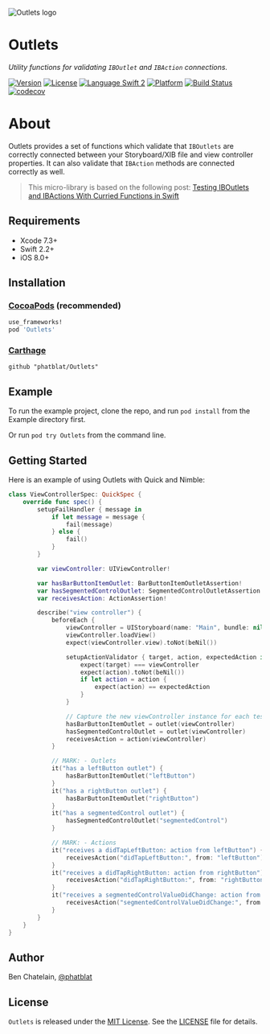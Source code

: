 ![Outlets logo](http://phatbl.at/images/outlets-logo.png "Outlets logo showing electrical sockets from various contries")

# Outlets

_Utility functions for validating `IBOutlet` and `IBAction` connections._

[![Version](https://img.shields.io/cocoapods/v/Outlets.svg?style=flat)](http://cocoapods.org/pods/Outlets)
[![License](https://img.shields.io/cocoapods/l/Outlets.svg?style=flat)](http://cocoapods.org/pods/Outlets)
[![Language Swift 2](https://img.shields.io/badge/Language-Swift%202-orange.svg)](https://developer.apple.com/swift)
[![Platform](https://img.shields.io/cocoapods/p/Outlets.svg?style=flat)](http://cocoapods.org/pods/Outlets)
[![Build Status](https://travis-ci.org/phatblat/Outlets.svg?branch=master)](https://travis-ci.org/phatblat/Outlets)
[![codecov](https://codecov.io/gh/phatblat/Outlets/branch/master/graph/badge.svg)](https://codecov.io/gh/phatblat/Outlets)

# About

Outlets provides a set of functions which validate that `IBOutlets` are
correctly connected between your Storyboard/XIB file and view controller properties. It
can also validate that `IBAction` methods are connected correctly as well.

> This micro-library is based on the following post:
> [Testing IBOutlets and IBActions With Curried Functions in Swift](http://phatbl.at/2016/04/29/testing-iboutlets-and-ibactions-with-curried-functions-in-swift.html)


## Requirements

- Xcode 7.3+
- Swift 2.2+
- iOS 8.0+

## Installation

### [CocoaPods](http://cocoapods.org) (recommended)

```ruby
use_frameworks!
pod 'Outlets'
```

### [Carthage](https://github.com/Carthage/Carthage)

```
github "phatblat/Outlets"
```

## Example

To run the example project, clone the repo, and run `pod install` from the Example directory first.

Or run `pod try Outlets` from the command line.

## Getting Started

Here is an example of using Outlets with Quick and Nimble:

```swift
class ViewControllerSpec: QuickSpec {
	override func spec() {
        setupFailHandler { message in
            if let message = message {
                fail(message)
            } else {
                fail()
            }
        }

		var viewController: UIViewController!

		var hasBarButtonItemOutlet: BarButtonItemOutletAssertion!
		var hasSegmentedControlOutlet: SegmentedControlOutletAssertion!
		var receivesAction: ActionAssertion!

		describe("view controller") {
			beforeEach {
				viewController = UIStoryboard(name: "Main", bundle: nil).instantiateViewControllerWithIdentifier("ViewController")
				viewController.loadView()
				expect(viewController.view).toNot(beNil())

                setupActionValidator { target, action, expectedAction in
                    expect(target) === viewController
                    expect(action).toNot(beNil())
                    if let action = action {
                        expect(action) == expectedAction
                    }
                }

				// Capture the new viewController instance for each test
				hasBarButtonItemOutlet = outlet(viewController)
				hasSegmentedControlOutlet = outlet(viewController)
				receivesAction = action(viewController)
			}

			// MARK: - Outlets
			it("has a leftButton outlet") {
				hasBarButtonItemOutlet("leftButton")
			}
			it("has a rightButton outlet") {
				hasBarButtonItemOutlet("rightButton")
			}
			it("has a segmentedControl outlet") {
				hasSegmentedControlOutlet("segmentedControl")
			}

			// MARK: - Actions
			it("receives a didTapLeftButton: action from leftButton") {
				receivesAction("didTapLeftButton:", from: "leftButton")
			}
			it("receives a didTapRightButton: action from rightButton") {
				receivesAction("didTapRightButton:", from: "rightButton")
			}
			it("receives a segmentedControlValueDidChange: action from segmentedControl") {
				receivesAction("segmentedControlValueDidChange:", from: "segmentedControl")
			}
		}
	}
}
```

## Author

Ben Chatelain, [@phatblat](https://twitter.com/phatblat)

## License

`Outlets` is released under the [MIT License](http://opensource.org/licenses/MIT). See the [LICENSE](LICENSE.md) file for details.
